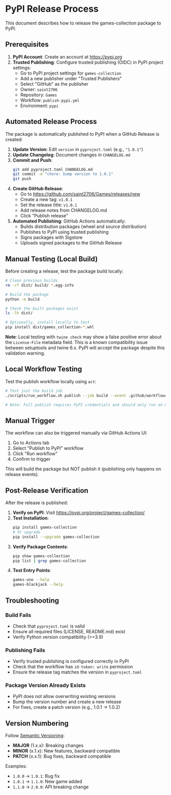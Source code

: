 # PyPI Release Process

This document describes how to release the games-collection package to PyPI.

## Prerequisites

1. **PyPI Account**: Create an account at https://pypi.org
1. **Trusted Publishing**: Configure trusted publishing (OIDC) in PyPI project settings:
   - Go to PyPI project settings for `games-collection`
   - Add a new publisher under "Trusted Publishers"
   - Select "GitHub" as the publisher
   - Owner: `saint2706`
   - Repository: `Games`
   - Workflow: `publish-pypi.yml`
   - Environment: `pypi`

## Automated Release Process

The package is automatically published to PyPI when a GitHub Release is created:

1. **Update Version**: Edit `version` in `pyproject.toml` (e.g., `"1.0.1"`)
1. **Update Changelog**: Document changes in `CHANGELOG.md`
1. **Commit and Push**:
   ```bash
   git add pyproject.toml CHANGELOG.md
   git commit -m "chore: bump version to 1.0.1"
   git push
   ```
1. **Create GitHub Release**:
   - Go to https://github.com/saint2706/Games/releases/new
   - Create a new tag: `v1.0.1`
   - Set the release title: `v1.0.1`
   - Add release notes from CHANGELOG.md
   - Click "Publish release"
1. **Automated Publishing**: GitHub Actions automatically:
   - Builds distribution packages (wheel and source distribution)
   - Publishes to PyPI using trusted publishing
   - Signs packages with Sigstore
   - Uploads signed packages to the GitHub Release

## Manual Testing (Local Build)

Before creating a release, test the package build locally:

```bash
# Clean previous builds
rm -rf dist/ build/ *.egg-info

# Build the package
python -m build

# Check the built packages exist
ls -lh dist/

# Optionally, install locally to test
pip install dist/games_collection-*.whl
```

**Note**: Local testing with `twine check` may show a false positive error about the `License-File` metadata field. This is a known compatibility issue between setuptools and twine 6.x. PyPI will accept the package despite this validation warning.

## Local Workflow Testing

Test the publish workflow locally using `act`:

```bash
# Test just the build job
./scripts/run_workflow.sh publish --job build --event .github/workflows/events/release.json --dry-run

# Note: Full publish requires PyPI credentials and should only run on GitHub Actions
```

## Manual Trigger

The workflow can also be triggered manually via GitHub Actions UI:
1. Go to Actions tab
1. Select "Publish to PyPI" workflow
1. Click "Run workflow"
1. Confirm to trigger

This will build the package but NOT publish it (publishing only happens on release events).

## Post-Release Verification

After the release is published:

1. **Verify on PyPI**: Visit https://pypi.org/project/games-collection/
1. **Test Installation**:
   ```bash
   pip install games-collection
   # Or upgrade
   pip install --upgrade games-collection
   ```
1. **Verify Package Contents**:
   ```bash
   pip show games-collection
   pip list | grep games-collection
   ```
1. **Test Entry Points**:
   ```bash
   games-uno --help
   games-blackjack --help
   ```

## Troubleshooting

### Build Fails

- Check that `pyproject.toml` is valid
- Ensure all required files (LICENSE, README.md) exist
- Verify Python version compatibility (>=3.9)

### Publishing Fails

- Verify trusted publishing is configured correctly in PyPI
- Check that the workflow has `id-token: write` permission
- Ensure the release tag matches the version in `pyproject.toml`

### Package Version Already Exists

- PyPI does not allow overwriting existing versions
- Bump the version number and create a new release
- For fixes, create a patch version (e.g., 1.0.1 → 1.0.2)

## Version Numbering

Follow [Semantic Versioning](https://semver.org/):

- **MAJOR** (1.x.x): Breaking changes
- **MINOR** (x.1.x): New features, backward compatible
- **PATCH** (x.x.1): Bug fixes, backward compatible

Examples:
- `1.0.0` → `1.0.1`: Bug fix
- `1.0.1` → `1.1.0`: New game added
- `1.1.0` → `2.0.0`: API breaking change
